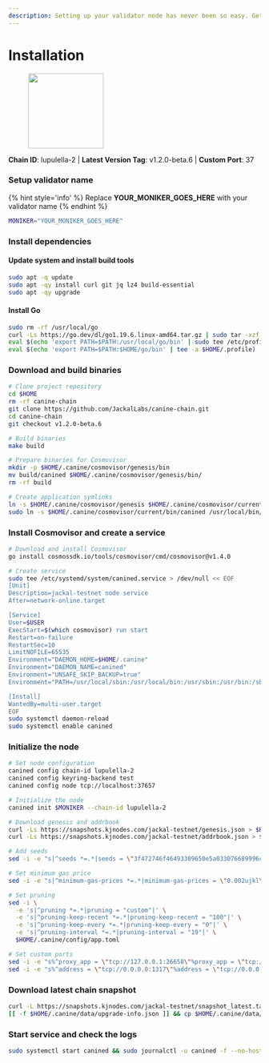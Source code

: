 ```yaml
---
description: Setting up your validator node has never been so easy. Get your validator running in minutes by following step by step instructions.
---
```


# Installation

<figure><img src="https://raw.githubusercontent.com/kj89/testnet_manuals/main/pingpub/logos/jackal.png" width="150" alt=""><figcaption></figcaption></figure>

**Chain ID**: lupulella-2 | **Latest Version Tag**: v1.2.0-beta.6 | **Custom Port**: 37

### Setup validator name

{% hint style='info' %}
Replace **YOUR_MONIKER_GOES_HERE** with your validator name
{% endhint %}

```bash
MONIKER="YOUR_MONIKER_GOES_HERE"
```

### Install dependencies

#### Update system and install build tools

```bash
sudo apt -q update
sudo apt -qy install curl git jq lz4 build-essential
sudo apt -qy upgrade
```

#### Install Go

```bash
sudo rm -rf /usr/local/go
curl -Ls https://go.dev/dl/go1.19.6.linux-amd64.tar.gz | sudo tar -xzf - -C /usr/local
eval $(echo 'export PATH=$PATH:/usr/local/go/bin' | sudo tee /etc/profile.d/golang.sh)
eval $(echo 'export PATH=$PATH:$HOME/go/bin' | tee -a $HOME/.profile)
```

### Download and build binaries

```bash
# Clone project repository
cd $HOME
rm -rf canine-chain
git clone https://github.com/JackalLabs/canine-chain.git
cd canine-chain
git checkout v1.2.0-beta.6

# Build binaries
make build

# Prepare binaries for Cosmovisor
mkdir -p $HOME/.canine/cosmovisor/genesis/bin
mv build/canined $HOME/.canine/cosmovisor/genesis/bin/
rm -rf build

# Create application symlinks
ln -s $HOME/.canine/cosmovisor/genesis $HOME/.canine/cosmovisor/current
sudo ln -s $HOME/.canine/cosmovisor/current/bin/canined /usr/local/bin/canined
```

### Install Cosmovisor and create a service

```bash
# Download and install Cosmovisor
go install cosmossdk.io/tools/cosmovisor/cmd/cosmovisor@v1.4.0

# Create service
sudo tee /etc/systemd/system/canined.service > /dev/null << EOF
[Unit]
Description=jackal-testnet node service
After=network-online.target

[Service]
User=$USER
ExecStart=$(which cosmovisor) run start
Restart=on-failure
RestartSec=10
LimitNOFILE=65535
Environment="DAEMON_HOME=$HOME/.canine"
Environment="DAEMON_NAME=canined"
Environment="UNSAFE_SKIP_BACKUP=true"
Environment="PATH=/usr/local/sbin:/usr/local/bin:/usr/sbin:/usr/bin:/sbin:/bin:/usr/games:/usr/local/games:/snap/bin:$HOME/.canine/cosmovisor/current/bin"

[Install]
WantedBy=multi-user.target
EOF
sudo systemctl daemon-reload
sudo systemctl enable canined
```

### Initialize the node

```bash
# Set node configuration
canined config chain-id lupulella-2
canined config keyring-backend test
canined config node tcp://localhost:37657

# Initialize the node
canined init $MONIKER --chain-id lupulella-2

# Download genesis and addrbook
curl -Ls https://snapshots.kjnodes.com/jackal-testnet/genesis.json > $HOME/.canine/config/genesis.json
curl -Ls https://snapshots.kjnodes.com/jackal-testnet/addrbook.json > $HOME/.canine/config/addrbook.json

# Add seeds
sed -i -e "s|^seeds *=.*|seeds = \"3f472746f46493309650e5a033076689996c8881@jackal-testnet.rpc.kjnodes.com:37659\"|" $HOME/.canine/config/config.toml

# Set minimum gas price
sed -i -e "s|^minimum-gas-prices *=.*|minimum-gas-prices = \"0.002ujkl\"|" $HOME/.canine/config/app.toml

# Set pruning
sed -i \
  -e 's|^pruning *=.*|pruning = "custom"|' \
  -e 's|^pruning-keep-recent *=.*|pruning-keep-recent = "100"|' \
  -e 's|^pruning-keep-every *=.*|pruning-keep-every = "0"|' \
  -e 's|^pruning-interval *=.*|pruning-interval = "19"|' \
  $HOME/.canine/config/app.toml

# Set custom ports
sed -i -e "s%^proxy_app = \"tcp://127.0.0.1:26658\"%proxy_app = \"tcp://127.0.0.1:37658\"%; s%^laddr = \"tcp://127.0.0.1:26657\"%laddr = \"tcp://127.0.0.1:37657\"%; s%^pprof_laddr = \"localhost:6060\"%pprof_laddr = \"localhost:37060\"%; s%^laddr = \"tcp://0.0.0.0:26656\"%laddr = \"tcp://0.0.0.0:37656\"%; s%^prometheus_listen_addr = \":26660\"%prometheus_listen_addr = \":37660\"%" $HOME/.canine/config/config.toml
sed -i -e "s%^address = \"tcp://0.0.0.0:1317\"%address = \"tcp://0.0.0.0:37317\"%; s%^address = \":8080\"%address = \":37080\"%; s%^address = \"0.0.0.0:9090\"%address = \"0.0.0.0:37090\"%; s%^address = \"0.0.0.0:9091\"%address = \"0.0.0.0:37091\"%; s%^address = \"0.0.0.0:8545\"%address = \"0.0.0.0:37545\"%; s%^ws-address = \"0.0.0.0:8546\"%ws-address = \"0.0.0.0:37546\"%" $HOME/.canine/config/app.toml
```

### Download latest chain snapshot

```bash
curl -L https://snapshots.kjnodes.com/jackal-testnet/snapshot_latest.tar.lz4 | tar -Ilz4 -xf - -C $HOME/.canine
[[ -f $HOME/.canine/data/upgrade-info.json ]] && cp $HOME/.canine/data/upgrade-info.json $HOME/.canine/cosmovisor/genesis/upgrade-info.json
```

### Start service and check the logs

```bash
sudo systemctl start canined && sudo journalctl -u canined -f --no-hostname -o cat
```
